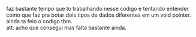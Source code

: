 faz bastante tempo que to trabalhando nesse codigo e tentando entender como que faz pra botar dois tipos de dados diferentes em um void pointer. ainda ta feio o codigo tbm.<br>
att: acho que consegui mas falta bastante ainda.